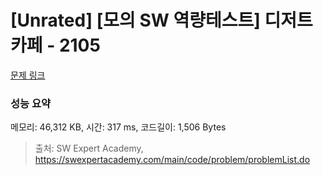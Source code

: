 # [Unrated] [모의 SW 역량테스트] 디저트 카페 - 2105 

[문제 링크](https://swexpertacademy.com/main/code/problem/problemDetail.do?contestProbId=AV5VwAr6APYDFAWu) 

### 성능 요약

메모리: 46,312 KB, 시간: 317 ms, 코드길이: 1,506 Bytes



> 출처: SW Expert Academy, https://swexpertacademy.com/main/code/problem/problemList.do